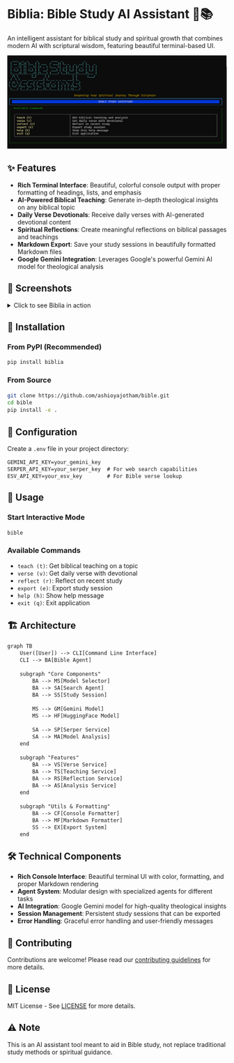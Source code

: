 # Biblia: Bible Study AI Assistant 🤖📚

An intelligent assistant for biblical study and spiritual growth that combines modern AI with scriptural wisdom, featuring beautiful terminal-based UI.

![Biblia Terminal UI](https://raw.githubusercontent.com/ashioyajotham/bible/main/docs/images/terminal_ui.png)

## ✨ Features

- **Rich Terminal Interface**: Beautiful, colorful console output with proper formatting of headings, lists, and emphasis
- **AI-Powered Biblical Teaching**: Generate in-depth theological insights on any biblical topic
- **Daily Verse Devotionals**: Receive daily verses with AI-generated devotional content
- **Spiritual Reflections**: Create meaningful reflections on biblical passages and teachings
- **Markdown Export**: Save your study sessions in beautifully formatted Markdown files
- **Google Gemini Integration**: Leverages Google's powerful Gemini AI model for theological analysis

## 📸 Screenshots

<details>
<summary>Click to see Biblia in action</summary>

### Welcome Screen
![Welcome Screen](https://raw.githubusercontent.com/ashioyajotham/bible/main/docs/images/welcome.png)

### Biblical Teaching
![Teaching Example](https://raw.githubusercontent.com/ashioyajotham/bible/main/docs/images/teaching.png)

### Daily Verse
![Daily Verse](https://raw.githubusercontent.com/ashioyajotham/bible/main/docs/images/verse.png)

</details>

## 🚀 Installation

### From PyPI (Recommended)

```bash
pip install biblia
```

### From Source

```bash
git clone https://github.com/ashioyajotham/bible.git
cd bible
pip install -e .
```

## 🔑 Configuration

Create a `.env` file in your project directory:

```env
GEMINI_API_KEY=your_gemini_key
SERPER_API_KEY=your_serper_key  # For web search capabilities
ESV_API_KEY=your_esv_key        # For Bible verse lookup
```

## 📖 Usage

### Start Interactive Mode

```bash
bible
```

### Available Commands

- `teach (t)`: Get biblical teaching on a topic
- `verse (v)`: Get daily verse with devotional
- `reflect (r)`: Reflect on recent study
- `export (e)`: Export study session
- `help (h)`: Show help message
- `exit (q)`: Exit application

## 🏗️ Architecture

```mermaid
graph TB
    User([User]) --> CLI[Command Line Interface]
    CLI --> BA[Bible Agent]
    
    subgraph "Core Components"
        BA --> MS[Model Selector]
        BA --> SA[Search Agent]
        BA --> SS[Study Session]
        
        MS --> GM[Gemini Model]
        MS --> HF[HuggingFace Model]
        
        SA --> SP[Serper Service]
        SA --> MA[Model Analysis]
    end
    
    subgraph "Features"
        BA --> VS[Verse Service]
        BA --> TS[Teaching Service]
        BA --> RS[Reflection Service]
        BA --> AS[Analysis Service]
    end
    
    subgraph "Utils & Formatting"
        BA --> CF[Console Formatter]
        BA --> MF[Markdown Formatter]
        SS --> EX[Export System]
    end
```

## 🛠️ Technical Components

- **Rich Console Interface**: Beautiful terminal UI with color, formatting, and proper Markdown rendering
- **Agent System**: Modular design with specialized agents for different tasks
- **AI Integration**: Google Gemini model for high-quality theological insights
- **Session Management**: Persistent study sessions that can be exported
- **Error Handling**: Graceful error handling and user-friendly messages

## 🙏 Contributing

Contributions are welcome! Please read our [contributing guidelines](CONTRIBUTING.md) for more details.

## 📜 License

MIT License - See [LICENSE](LICENSE) for more details.

## ⚠️ Note

This is an AI assistant tool meant to aid in Bible study, not replace traditional study methods or spiritual guidance.